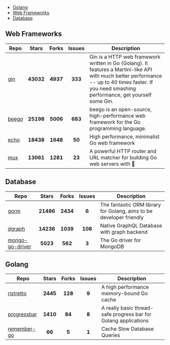 
- [Golang](#golang)
- [Web Frameworks](#web-frameworks)
- [Database](#database)

## Web Frameworks

| Repo | Stars  | Forks  | Issues | Description |
| ---- | :----: | :----: | :----: | ----------- |
| [gin](https://github.com/gin-gonic/gin) | **43032** | **4937** | **333** | Gin is a HTTP web framework written in Go (Golang). It features a Martini-like API with much better performance -- up to 40 times faster. If you need smashing performance, get yourself some Gin. |
| [beego](https://github.com/astaxie/beego) | **25198** | **5006** | **683** | beego is an open-source, high-performance web framework for the Go programming language. |
| [echo](https://github.com/labstack/echo) | **18438** | **1648** | **50** | High performance, minimalist Go web framework |
| [mux](https://github.com/gorilla/mux) | **13061** | **1281** | **23** | A powerful HTTP router and URL matcher for building Go web servers with 🦍 |

## Database

| Repo | Stars  | Forks  | Issues | Description |
| ---- | :----: | :----: | :----: | ----------- |
| [gorm](https://github.com/go-gorm/gorm) | **21486** | **2434** | **6** | The fantastic ORM library for Golang, aims to be developer friendly |
| [dgraph](https://github.com/dgraph-io/dgraph) | **14236** | **1039** | **108** | Native GraphQL Database with graph backend |
| [mongo-go-driver](https://github.com/mongodb/mongo-go-driver) | **5023** | **562** | **3** | The Go driver for MongoDB |

## Golang

| Repo | Stars  | Forks  | Issues | Description |
| ---- | :----: | :----: | :----: | ----------- |
| [ristretto](https://github.com/dgraph-io/ristretto) | **2445** | **128** | **9** | A high performance memory-bound Go cache |
| [progressbar](https://github.com/schollz/progressbar) | **1410** | **84** | **8** | A really basic thread-safe progress bar for Golang applications |
| [remember-go](https://github.com/rocketlaunchr/remember-go) | **66** | **5** | **1** | Cache Slow Database Queries |
